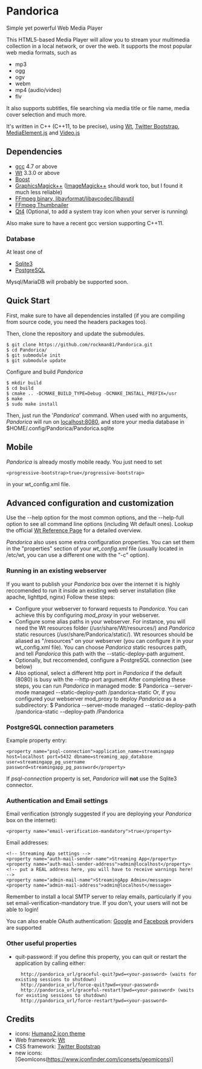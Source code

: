# Pandorica #
Simple yet powerful Web Media Player

This HTML5-based Media Player will allow you to stream your multimedia collection in a local network, or over the web.
It supports the most popular web media formats, such as
* mp3
* ogg
* ogv
* webm
* mp4 (audio/video)
* flv

It also supports subtitles, file searching via media title or file name, media cover selection and much more.

It's written in C++ (C++11,  to be precise), using [Wt](http://www.webtoolkit.eu/wt), [Twitter Bootstrap](http://twitter.github.io/bootstrap), [MediaElement.js](http://mediaelementjs.com/) and [Video.js](http://www.videojs.com)

## Dependencies ##
* [gcc](http://gcc.gnu.org/gcc-4.7/) 4.7 or above
* [Wt](http://www.webtoolkit.eu/wt) 3.3.0 or above
* [Boost](http://boost.org)
* [GraphicsMagick++](http://www.graphicsmagick.org/Magick++/) ([ImageMagick++](http://www.imagemagick.org/script/index.php) should work too, but I found it much less reliable)
* [FFmpeg binary,  libavformat/libavcodec/libavutil](http://www.ffmpeg.org)
* [FFmpeg Thumbnailer](https://code.google.com/p/ffmpegthumbnailer/)
* [Qt4](http://qt-project.org/) (Optional, to add a system tray icon when your server is running)

Also make sure to have a recent gcc version supporting C++11.

### Database ###
At least one of
* [Sqlite3](http://www.sqlite.org/)
* [PostgreSQL](http://www.postgresql.org/)

Mysql/MariaDB will probably be supported soon.

## Quick Start ##
First, make sure to have all dependencies installed (if you are compiling from source code, you need the headers packages too).

Then, clone the repository and update the submodules.

    $ git clone https://github.com/rockman81/Pandorica.git
    $ cd Pandorica/
    $ git submodule init
    $ git submodule update

Configure and build *Pandorica*

    $ mkdir build
    $ cd build
    $ cmake .. -DCMAKE_BUILD_TYPE=Debug -DCMAKE_INSTALL_PREFIX=/usr
    $ make
    $ sudo make install

Then, just run the '*Pandorica*' command. When used with no arguments,  *Pandorica* will run on [localhost:8080](http://localhost:8080), and store your media database in $HOME/.config/Pandorica/Pandorica.sqlite

## Mobile ##
*Pandorica* is already mostly mobile ready.
You just need to set

    <progressive-bootstrap>true</progressive-bootstrap>

in your wt_config.xml file.


## Advanced configuration and customization ##
Use the --help option for the most common options,  and the --help-full option to see all command line options (including Wt default ones).
Lookup the official [Wt Reference Page](http://www.webtoolkit.eu:3080/wt/doc/reference/html/overview.html#wthttpd) for a detailed overview.

*Pandorica* also uses some extra configuration properties.
You can set them in the "properties" section of your *wt_config.xml* file (usually located in /etc/wt, you can use a different one with the "-c" option).

### Running in an existing webserver ###
If you want to publish your *Pandorica* box over the internet it is highly reccomended to run it inside an existing web server installation (like apache, lighttpd, nginx)
Follow these steps:
* Configure your webserver to forward requests to *Pandorica*. You can achieve this by configuring *mod_proxy* in your webserver.
* Configure some alias paths in your webserver. For instance, you will need the Wt resources folder (/usr/share/Wt/resources/) and *Pandorica* static resources (/usr/share/Pandorica/static/). Wt resources should be aliased as "/resources" on your webserver (you can configure it in your wt_config.xml file). You can choose *Pandorica* static resources path, and tell *Pandorica* this path with the --static-deploy-path argument.
* Optionally, but reccomended, configure a PostgreSQL connection (see below)
* Also optional, select a different http port in *Pandorica* if the default (8080) is busy with the --http-port argument
After completing these steps, you can run *Pandorica* in managed mode:
    $ Pandorica --server-mode managed --static-deploy-path /pandorica-static
Or, if you configured your webserver mod_proxy to deploy *Pandorica* as a subdirectory:
    $ Pandorica --server-mode managed --static-deploy-path /pandorica-static --deploy-path /Pandorica


### PostgreSQL connection parameters ###
Example property entry:

    <property name="psql-connection">application_name=streamingapp host=localhost port=5432 dbname=streaming_app_database user=streamingapp_pg_username password=streamingapp_pg_password</property>

If *psql-connection* property is set, *Pandorica* will **not** use the Sqlite3 connector.

### Authentication and Email settings ###

Email verification (strongly suggested if you are deploying your *Pandorica* box on the internet):

    <property name="email-verification-mandatory">true</property>

Email addresses:

    <!-- Streaming App settings -->
    <property name="auth-mail-sender-name">Streaming App</property>
    <property name="auth-mail-sender-address">admin@localhost</property>
    <!-- put a REAL address here, you will have to receive warnings here! -->
    <property name="admin-mail-name">StreamingApp Admin</message>
    <property name="admin-mail-address">admin@localhost</message>

Remember to install a local SMTP server to relay emails, particularly if you set email-verification-mandatory true.
If you don't,  your users will not be able to login!

You can also enable OAuth authentication: [Google](http://www.webtoolkit.eu/wt/doc/reference/html/classWt_1_1Auth_1_1GoogleService.html#details) and [Facebook](http://www.webtoolkit.eu/wt/doc/reference/html/classWt_1_1Auth_1_1FacebookService.html#details) providers are supported

### Other useful properties ###
* quit-password: if you define this property, you can quit or restart the application by calling either:

        http://pandorica_url/graceful-quit?pwd=<your-password> (waits for existing sessions to shutdown)
        http://pandorica_url/force-quit?pwd=<your-password>
        http://pandorica_url/graceful-restart?pwd=<your-password> (waits for existing sessions to shutdown) 
        http://pandorica_url/force-restart?pwd=<your-password>

## Credits ##
* icons: [Humano2 icon theme](http://schollidesign.deviantart.com/art/Human-O2-Iconset-105344123)
* Web framework: [Wt](http://www.webtoolkit.eu/wt)
* CSS framework: [Twitter Bootstrap](http://twitter.github.io/bootstrap)
* new icons: [GeomIcons(https://www.iconfinder.com/iconsets/geomicons)]
